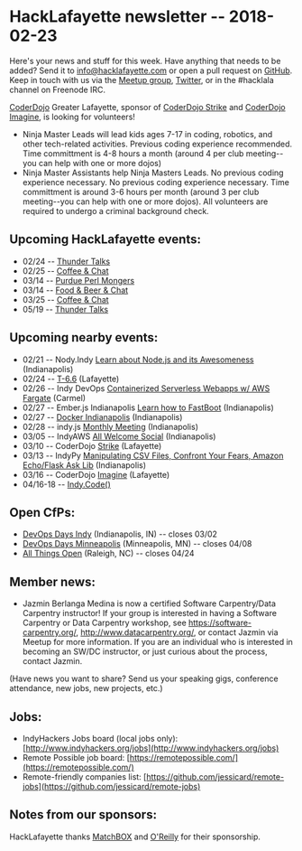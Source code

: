 # HackLafayette newsletter -- 2018-02-23

Here's your news and stuff for this week. Have anything that needs to be added? Send it to info@hacklafayette.com or open a pull request on [GitHub](https://github.com/hacklafayette/newsletter). Keep in touch with us via the [Meetup group](https://www.meetup.com/hacklafayette/), [Twitter](https://twitter.com/hacklafayette), or in the #hacklala channel on Freenode IRC.

[CoderDojo](http://www.greaterlafayettecommerce.com/greater-lafayette-coder-dojo) Greater Lafayette, sponsor of [CoderDojo Strike](http://www.signupgenius.com/go/5080945aea62ea5f49-coderdojo) and [CoderDojo Imagine](http://www.signupgenius.com/go/5080945aea62ea5f49-coderdojo1), is looking for volunteers!
* Ninja Master Leads will lead kids ages 7-17 in coding, robotics, and other tech-related activities.  Previous coding experience recommended.  Time committment is 4-8 hours a month (around 4 per club meeting--you can help with one or more dojos)
* Ninja Master Assistants help Ninja Masters Leads.  No previous coding experience necessary. 
No previous coding experience necessary.  Time committment is around 3-6 hours per month (around 3 per club meeting--you can help with one or more dojos). All volunteers are required to undergo a criminal background check.

## Upcoming HackLafayette events:
* 02/24 -- [Thunder Talks](https://www.meetup.com/hacklafayette/events/245535886/)
* 02/25 -- [Coffee & Chat](https://www.meetup.com/hacklafayette/events/pcmxklyxdbhc/)
* 03/14 -- [Purdue Perl Mongers](https://www.meetup.com/hacklafayette/events/vkwlfpyxfbsb/)
* 03/14 -- [Food & Beer & Chat](https://www.meetup.com/hacklafayette/events/qjsqplyxfbsb/)
* 03/25 -- [Coffee & Chat](https://www.meetup.com/hacklafayette/events/pcmxklyxfbhc/)
* 05/19 -- [Thunder Talks](https://www.meetup.com/hacklafayette/events/248009377/)

## Upcoming nearby events:
* 02/21 -- Nody.Indy [Learn about Node.js and its Awesomeness](https://www.meetup.com/Node-indy/events/245130627/) (Indianapolis)
* 02/24 -- [T-6.6](https://www.meetup.com/tminus/events/247395867/) (Lafayette)
* 02/26 -- Indy DevOps [Containerized Serverless Webapps w/ AWS Fargate](https://www.meetup.com/IndyDevOps/events/246295914/) (Carmel)
* 02/27 -- Ember.js Indianapolis [Learn how to FastBoot](https://www.meetup.com/Ember-js-Indianapolis/events/247163349/) (Indianapolis)
* 02/27 -- [Docker Indianapolis](https://www.meetup.com/Docker-Indianapolis/events/247396241/) (Indianapolis)
* 02/28 -- indy.js [Monthly Meeting](https://www.meetup.com/indyjs/events/246926715/) (Indianapolis)
* 03/05 -- IndyAWS [All Welcome Social](https://www.meetup.com/IndyAWS/events/246940616/) (Indianapolis)
* 03/10 -- CoderDojo [Strike](https://www.eventbrite.com/e/coderdojo-strike-tickets-27123344654) (Lafayette)
* 03/13 -- IndyPy [Manipulating CSV Files, Confront Your Fears, Amazon Echo/Flask Ask Lib](https://www.meetup.com/indypy/events/246943122/) (Indianapolis)
* 03/16 -- CoderDojo [Imagine](https://www.eventbrite.com/e/coderdojo-imagine-tickets-41828554332?aff=eac2) (Lafayette)
* 04/16-18 -- [Indy.Code()](https://indycode.amegala.com/)

## Open CfPs:
* [DevOps Days Indy](https://www.papercall.io/devopsdaysindy) (Indianapolis, IN) -- closes 03/02
* [DevOps Days Minneapolis](https://www.devopsdays.org/events/2018-minneapolis/propose/) (Minneapolis, MN) -- closes 04/08
* [All Things Open](https://allthingsopen.org/call-for-papers/) (Raleigh, NC) -- closes 04/24

## Member news:
* Jazmin Berlanga Medina is now a certified Software Carpentry/Data Carpentry instructor! If your group is interested in having a Software Carpentry or Data Carpentry workshop, see https://software-carpentry.org/,  http://www.datacarpentry.org/, or contact Jazmin via Meetup for more information.  If you are an individual who is interested in becoming an SW/DC instructor, or just curious about the process, contact Jazmin.

(Have news you want to share? Send us your speaking gigs, conference attendance, new jobs, new projects, etc.)

## Jobs:
* IndyHackers Jobs board (local jobs only): [http://www.indyhackers.org/jobs](http://www.indyhackers.org/jobs)
* Remote Possible job board: [https://remotepossible.com/](https://remotepossible.com/)
* Remote-friendly companies list: [https://github.com/jessicard/remote-jobs](https://github.com/jessicard/remote-jobs)

## Notes from our sponsors:

HackLafayette thanks [MatchBOX](http://matchboxstudio.org/) and [O'Reilly](http://www.oreilly.com/) for their sponsorship.
